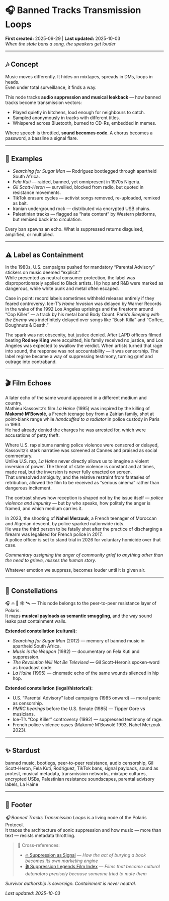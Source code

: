 # 🎧 Banned Tracks Transmission Loops  
**First created:** 2025-09-29 | **Last updated:** 2025-10-03  
*When the state bans a song, the speakers get louder*  

---

## 🎶 Concept  
Music moves differently. It hides on mixtapes, spreads in DMs, loops in heads.  
Even under total surveillance, it finds a way.  

This node tracks **audio suppression and musical leakback** — how banned tracks become transmission vectors:  
- Played quietly in kitchens, loud enough for neighbours to catch.  
- Sampled anonymously in tracks with different titles.  
- Whispered across Bluetooth, burned to CD-Rs, embedded in memes.  

Where speech is throttled, **sound becomes code**. A chorus becomes a password, a bassline a signal flare.  

---

## 🧾 Examples  
- *Searching for Sugar Man* — Rodríguez bootlegged through apartheid South Africa.  
- *Fela Kuti* — raided, banned, yet omnipresent in 1970s Nigeria.  
- *Gil Scott-Heron* — surveilled, blocked from radio, but quoted in resistance movements.  
- TikTok erasure cycles — activist songs removed, re-uploaded, remixed as bait.  
- Iranian underground rock — distributed via encrypted USB chains.  
- Palestinian tracks — flagged as “hate content” by Western platforms, but remixed back into circulation.  

Every ban spawns an echo. What is suppressed returns disguised, amplified, or multiplied.  

---

## ⚠️ Label as Containment  
In the 1980s, U.S. campaigns pushed for mandatory “Parental Advisory” stickers on music deemed “explicit.”  
While presented as neutral consumer protection, the label was disproportionately applied to Black artists. Hip hop and R&B were marked as dangerous, while white punk and metal often escaped.  

Case in point: record labels sometimes withheld releases entirely if they feared controversy. Ice-T’s *Home Invasion* was delayed by Warner Records in the wake of the 1992 Los Angeles uprisings and the firestorm around “Cop Killer” — a track by his metal band Body Count. Paris’s *Sleeping with the Enemy* was indefinitely delayed over songs like “Bush Killa” and “Coffee, Doughnuts & Death.”  

The spark was not obscenity, but justice denied. After LAPD officers filmed beating **Rodney King** were acquitted, his family received no justice, and Los Angeles was expected to swallow the verdict. When artists turned that rage into sound, the response was not accountability — it was censorship. The label regime became a way of suppressing testimony, turning grief and outrage into contraband.  

---

## 🎬 Film Echoes  
A later echo of the same wound appeared in a different medium and country.  
Mathieu Kassovitz’s film *La Haine* (1995) was inspired by the killing of **Makomé M’Bowolé**, a French teenage boy from a Zairian family, shot at point-blank range while *handcuffed to a radiator* in police custody in Paris in 1993.  
He had already denied the charges he was arrested for, which were accusations of petty theft.  

Where U.S. rap albums naming police violence were censored or delayed, Kassovitz’s stark narrative was screened at Cannes and praised as social commentary.  
Unlike U.S. rap, *La Haine* never directly allows us to imagine a violent inversion of power. The threat of state violence is constant and at times, made real, but the inversion is never fully enacted on screen.  
That unresolved ambiguity, and the relative restraint from fantasies of retribution, allowed the film to be received as “serious cinema” rather than dangerous incitement.  

The contrast shows how reception is shaped not by the issue itself — *police violence and impunity* — but by who speaks, how politely the anger is framed, and which medium carries it.  

In 2023, the shooting of **Nahel Merzouk**, a French teenager of Moroccan and Algerian descent, by police sparked nationwide riots.  
He was the third person to be fatally shot after the practice of discharging a firearm was legalised for French police in 2017.  
A police officer is set to stand trial in 2026 for voluntary homicide over that case.  

*Commentary assigning the anger of community grief to anything other than the need to grieve, misses the human story.*  

Whatever emotion we suppress, becomes louder until it is given air.  

---

## 🌌 Constellations  

🎧 🔥 🧿 🕸️ 🛰️ — This node belongs to the peer-to-peer resistance layer of Polaris.  
It maps **musical payloads as semantic smuggling**, and the way sound leaks past containment walls.  

**Extended constellation (cultural):**  
- *Searching for Sugar Man* (2012) — memory of banned music in apartheid South Africa.  
- *Music is the Weapon* (1982) — documentary on Fela Kuti and suppression.  
- *The Revolution Will Not Be Televised* — Gil Scott-Heron’s spoken-word as broadcast code.  
- *La Haine* (1995) — cinematic echo of the same wounds silenced in hip hop.  

**Extended constellation (legal/historical):**  
- U.S. “Parental Advisory” label campaigns (1985 onward) — moral panic as censorship.  
- *PMRC hearings* before the U.S. Senate (1985) — Tipper Gore vs musicians.  
- Ice-T’s “Cop Killer” controversy (1992) — suppressed testimony of rage.  
- French police violence cases (Makomé M’Bowolé 1993, Nahel Merzouk 2023).  

---

## ✨ Stardust  

banned music, bootlegs, peer-to-peer resistance, audio censorship, Gil Scott-Heron, Fela Kuti, Rodríguez, TikTok bans, signal payloads, sound as protest, musical metadata, transmission networks, mixtape cultures, encrypted USBs, Palestinian resistance soundscapes, parental advisory labels, La Haine  

---

## 🏮 Footer  
*🎧 Banned Tracks Transmission Loops* is a living node of the Polaris Protocol.  
It traces the architecture of sonic suppression and how music — more than text — resists metadata throttling.  

> 📡 Cross-references:  
> - [🔥 Suppression as Signal](../🗝️_Politics_Memory_Work/🔥_suppression_as_signal.md) — *How the act of burying a book becomes its own marketing engine*  
> - [🎬 Suppression Legends Film Index](./🎬_suppression_legends_film_index.md) — *Films that became cultural detonators precisely because someone tried to mute them*  

*Survivor authorship is sovereign. Containment is never neutral.*  

_Last updated: 2025-10-03_  
